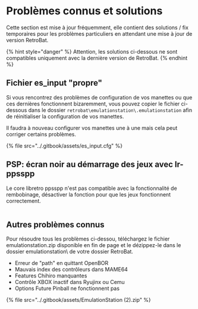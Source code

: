 # Problèmes connus et solutions

Cette section est mise à jour fréquemment, elle contient des solutions / fix temporaires pour les problèmes particuliers en attendant une mise à jour de version RetroBat.

{% hint style="danger" %}
Attention, les solutions ci-dessous ne sont compatibles uniquement avec la dernière version de RetroBat.
{% endhint %}

## Fichier es\_input "propre"

Si vous rencontrez des problèmes de configuration de vos manettes ou que ces dernières fonctionnent bizaremment, vous pouvez copier le fichier ci-dessous dans le dossier `retrobat\emulationstation\.emulationstation` afin de réinitialiser la configuration de vos manettes.

Il faudra à nouveau configurer vos manettes une à une mais cela peut corriger certains problèmes.

{% file src="../.gitbook/assets/es_input.cfg" %}

## PSP: écran noir au démarrage des jeux avec lr-ppsspp

Le core libretro ppsspp n'est pas compatible avec la fonctionnalité de rembobinage, désactiver la fonction pour que les jeux fonctionnent correctement.

<div align="left">

<figure><img src="https://i.imgur.com/1r60ZlG.png" alt=""><figcaption></figcaption></figure>

</div>

## Autres problèmes connus

Pour résoudre tous les problèmes ci-dessou, téléchargez le fichier emulationstation.zip disponible en fin de page et le dézippez-le dans le dossier emulationstation\ de votre dossier RetroBat.

* Erreur de "path" en quittant OpenBOR
* Mauvais index des contrôleurs dans MAME64
* Features Chihiro manquantes
* Contrôle XBOX inactif dans Ryujinx ou Cemu
* Options Future Pinball ne fonctionnent pas

{% file src="../.gitbook/assets/EmulationStation (2).zip" %}
